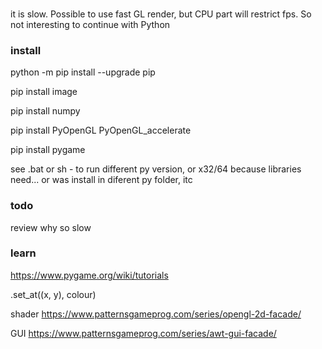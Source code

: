 ###
it is slow. Possible to use fast GL render, but CPU part will restrict fps. So not interesting to continue with Python

### install

python -m pip install --upgrade pip

pip install image

pip install numpy

pip install PyOpenGL PyOpenGL_accelerate

pip install pygame

see .bat or sh - to run different py version, or x32/64 because libraries need... or was install in diferent py folder, itc


### todo
review why so slow
### learn


https://www.pygame.org/wiki/tutorials


.set_at((x, y), colour)


shader
https://www.patternsgameprog.com/series/opengl-2d-facade/

GUI
https://www.patternsgameprog.com/series/awt-gui-facade/














